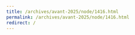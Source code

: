 ```yaml
---
title: /archives/avant-2025/node/1416.html
permalink: /archives/avant-2025/node/1416.html
redirect: /
---
```

